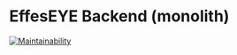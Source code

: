 # EffesEYE Backend (monolith)

[![Maintainability](https://api.codeclimate.com/v1/badges/2fe625744b3dee288cba/maintainability)](https://codeclimate.com/repos/5f8b5b5daa271c3997004343/maintainability)